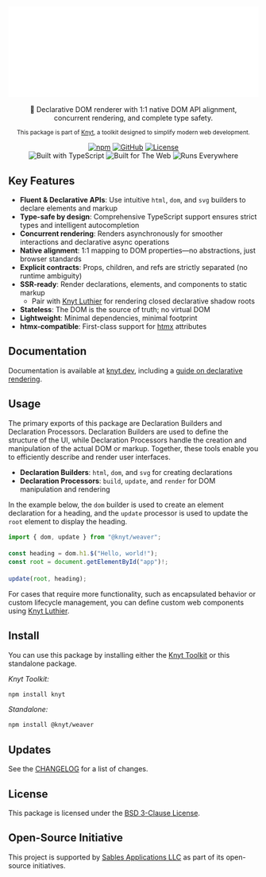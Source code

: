<div align="center">

[![Knyt](./docs/banner.svg)](https://knyt.dev/s/weaver)

🧵 Declarative DOM renderer with 1:1 native DOM API alignment,
<br /> concurrent rendering, and complete type safety.

<small>

This package is part of [Knyt](https://knyt.dev/), a toolkit designed to simplify modern web development.

</small>

[![npm](https://img.shields.io/npm/v/@knyt/weaver?style=flat-square&labelColor=444)](https://www.npmjs.com/package/@knyt/weaver)
[![GitHub](https://img.shields.io/badge/Source_Code-black?style=flat-square&label=GitHub&labelColor=444)](https://github.com/sables-app/knyt/tree/main/packages/weaver)
[![License](https://img.shields.io/badge/License-BSD_3_Clause-blue?style=flat-square&labelColor=444)](https://github.com/sables-app/knyt/blob/main/LICENSE)
<br />
![Built with TypeScript](https://img.shields.io/badge/Built%20with-TypeScript-3178c6.svg?style=flat-square&logo=typescript&labelColor=444)
![Built for The Web](https://img.shields.io/badge/Built_for-The_Web-e34f26.svg?style=flat-square&logo=HTML5&labelColor=444)
![Runs Everywhere](https://img.shields.io/badge/Runs-Everywhere-f7df1e.svg?style=flat-square&logo=javascript&labelColor=444)

</div>

## Key Features

- **Fluent & Declarative APIs**: Use intuitive `html`, `dom`, and `svg` builders to declare elements and markup
- **Type-safe by design**: Comprehensive TypeScript support ensures strict types and intelligent autocompletion
- **Concurrent rendering**: Renders asynchronously for smoother interactions and declarative async operations
- **Native alignment**: 1:1 mapping to DOM properties—no abstractions, just browser standards
- **Explicit contracts**: Props, children, and refs are strictly separated (no runtime ambiguity)
- **SSR-ready**: Render declarations, elements, and components to static markup
  - Pair with [Knyt Luthier](https://knyt.dev/s/luthier) for rendering closed declarative shadow roots
- **Stateless**: The DOM is the source of truth; no virtual DOM
- **Lightweight**: Minimal dependencies, minimal footprint
- **htmx-compatible**: First-class support for [htmx](https://htmx.org/) attributes

## Documentation

Documentation is available at [knyt.dev](https://knyt.dev), including a [guide on declarative rendering](https://knyt.dev/guide/declarative-rendering).

## Usage

The primary exports of this package are Declaration Builders and Declaration Processors. Declaration Builders are used to define the structure of the UI, while Declaration Processors handle the creation and manipulation of the actual DOM or markup. Together, these tools enable you to efficiently describe and render user interfaces.

- **Declaration Builders**: `html`, `dom`, and `svg` for creating declarations
- **Declaration Processors**: `build`, `update`, and `render` for DOM manipulation and rendering

In the example below, the `dom` builder is used to create an element declaration for a heading, and the `update` processor is used to update the `root` element to display the heading.

```ts
import { dom, update } from "@knyt/weaver";

const heading = dom.h1.$("Hello, world!");
const root = document.getElementById("app")!;

update(root, heading);
```

For cases that require more functionality, such as encapsulated behavior or custom lifecycle management, you can define custom web components using [Knyt Luthier](https://knyt.dev/s/luthier).

## Install

You can use this package by installing either the [Knyt Toolkit](https://knyt.dev/s/toolkit) or this standalone package.

_Knyt Toolkit:_

```sh
npm install knyt
```

_Standalone:_

```sh
npm install @knyt/weaver
```

## Updates

See the [CHANGELOG](./CHANGELOG.md) for a list of changes.

## License

This package is licensed under the [BSD 3-Clause License](./LICENSE).

## Open-Source Initiative

This project is supported by [Sables Applications LLC](https://sables.app) as part of its open-source initiatives.

